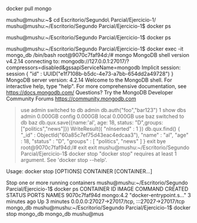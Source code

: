 docker pull mongo

mushu@mushu:~$ cd Escritorio/Segundo\ Parcial/Ejercicio-1/
mushu@mushu:~/Escritorio/Segundo Parcial/Ejercicio-1$ docker ps

mushu@mushu:~/Escritorio/Segundo Parcial/Ejercicio-1$ docker ps

mushu@mushu:~/Escritorio/Segundo Parcial/Ejercicio-1$ docker exec -it mongo_db /bin/bash
root@9070c7faf94d:/# mongo
MongoDB shell version v4.2.14
connecting to: mongodb://127.0.0.1:27017/?compressors=disabled&gssapiServiceName=mongodb
Implicit session: session { "id" : UUID("e1f7108b-b5dc-4e73-a7bb-654dd2a49728") }
MongoDB server version: 4.2.14
Welcome to the MongoDB shell.
For interactive help, type "help".
For more comprehensive documentation, see
	https://docs.mongodb.com/
Questions? Try the MongoDB Developer Community Forums
	https://community.mongodb.com
> use admin
switched to db admin
> db.auth("foo","bar123")
1
> show dbs 
admin   0.000GB
config  0.000GB
local   0.000GB
> use baz
switched to db baz
> db.qux.save({name:'al', age: 18, status: "D",groups: ["politics","news"]})
WriteResult({ "nInserted" : 1 })
> db.qux.find()
{ "_id" : ObjectId("60a85c7ef75d43eac4edcaa3"), "name" : "al", "age" : 18, "status" : "D", "groups" : [ "politics", "news" ] }
> exit
bye
root@9070c7faf94d:/# exit
exit
mushu@mushu:~/Escritorio/Segundo Parcial/Ejercicio-1$ docker stop
"docker stop" requires at least 1 argument.
See 'docker stop --help'.

Usage:  docker stop [OPTIONS] CONTAINER [CONTAINER...]

Stop one or more running containers
mushu@mushu:~/Escritorio/Segundo Parcial/Ejercicio-1$ docker ps
CONTAINER ID   IMAGE       COMMAND                  CREATED         STATUS         PORTS                                           NAMES
9070c7faf94d   mongo:4.2   "docker-entrypoint.s…"   3 minutes ago   Up 3 minutes   0.0.0.0:27027->27017/tcp, :::27027->27017/tcp   mongo_db
mushu@mushu:~/Escritorio/Segundo Parcial/Ejercicio-1$ docker stop mongo_db
mongo_db
mushu@mus